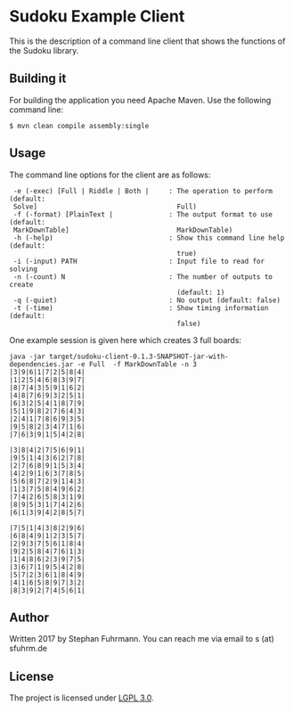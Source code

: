 # Sudoku Example Client

This is the description of a command line client that shows the functions of the Sudoku library.

## Building it

For building the application you need Apache Maven.
Use the following command line:

    $ mvn clean compile assembly:single
    
## Usage

The command line options for the client are as follows:

     -e (-exec) [Full | Riddle | Both |     : The operation to perform (default:
     Solve]                                   Full)
     -f (-format) [PlainText |              : The output format to use (default:
     MarkDownTable]                           MarkDownTable)
     -h (-help)                             : Show this command line help (default:
                                              true)
     -i (-input) PATH                       : Input file to read for solving
     -n (-count) N                          : The number of outputs to create
                                              (default: 1)
     -q (-quiet)                            : No output (default: false)
     -t (-time)                             : Show timing information (default:
                                              false)


One example session is given here which creates 3 full boards:

    java -jar target/sudoku-client-0.1.3-SNAPSHOT-jar-with-dependencies.jar -e Full  -f MarkDownTable -n 3
    |3|9|6|1|7|2|5|8|4|
    |1|2|5|4|6|8|3|9|7|
    |8|7|4|3|5|9|1|6|2|
    |4|8|7|6|9|3|2|5|1|
    |6|3|2|5|4|1|8|7|9|
    |5|1|9|8|2|7|6|4|3|
    |2|4|1|7|8|6|9|3|5|
    |9|5|8|2|3|4|7|1|6|
    |7|6|3|9|1|5|4|2|8|

    |3|8|4|2|7|5|6|9|1|
    |9|5|1|4|3|6|2|7|8|
    |2|7|6|8|9|1|5|3|4|
    |4|2|9|1|6|3|7|8|5|
    |5|6|8|7|2|9|1|4|3|
    |1|3|7|5|8|4|9|6|2|
    |7|4|2|6|5|8|3|1|9|
    |8|9|5|3|1|7|4|2|6|
    |6|1|3|9|4|2|8|5|7|
    
    |7|5|1|4|3|8|2|9|6|
    |6|8|4|9|1|2|3|5|7|
    |2|9|3|7|5|6|1|8|4|
    |9|2|5|8|4|7|6|1|3|
    |1|4|8|6|2|3|9|7|5|
    |3|6|7|1|9|5|4|2|8|
    |5|7|2|3|6|1|8|4|9|
    |4|1|6|5|8|9|7|3|2|
    |8|3|9|2|7|4|5|6|1|

## Author

Written 2017 by Stephan Fuhrmann. You can reach me via email to s (at) sfuhrm.de

## License

The project is licensed under [LGPL 3.0](https://www.gnu.org/licenses/lgpl-3.0.en.html).
